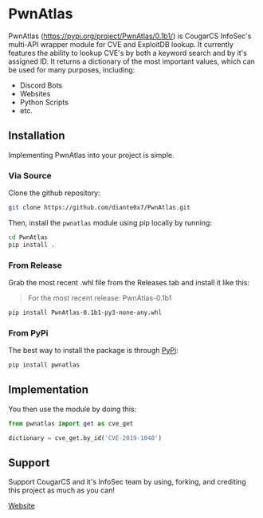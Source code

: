 # PwnAtlas
PwnAtlas (https://pypi.org/project/PwnAtlas/0.1b1/) is CougarCS InfoSec's multi-API wrapper module for CVE and ExploitDB lookup. It currently features the ability to lookup CVE's by both a keyword search and by it's assigned ID. It returns a dictionary of the most important values, which can be used for many purposes, including:
- Discord Bots
- Websites
- Python Scripts
- etc.

## Installation
Implementing PwnAtlas into your project is simple.

### Via Source
Clone the github repository:
```bash
git clone https://github.com/diante0x7/PwnAtlas.git
```
Then, install the ```pwnatlas``` module using pip locally by running:
```bash
cd PwnAtlas
pip install .
```

### From Release
Grab the most recent .whl file from the Releases tab and install it like this:
> For the most recent release: PwnAtlas-0.1b1
```bash
pip install PwnAtlas-0.1b1-py3-none-any.whl
```

### From PyPi
The best way to install the package is through [PyPi](https://pypi.org/project/PwnAtlas/0.1b0/):
```bash
pip install pwnatlas
```

## Implementation
You then use the module by doing this:
```python
from pwnatlas import get as cve_get

dictionary = cve_get.by_id('CVE-2019-1040')
```

## Support
Support CougarCS and it's InfoSec team by using, forking, and crediting this project as much as you can!

[Website](https://cougarcs.com)
